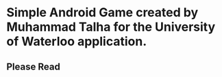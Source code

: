 # Simple Android Game created by Muhammad Talha for the University of Waterloo application.

## Please Read
